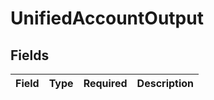 # UnifiedAccountOutput


## Fields

| Field       | Type        | Required    | Description |
| ----------- | ----------- | ----------- | ----------- |